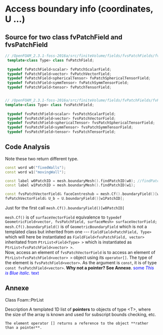 # Access boundary info (coordinates, U ...)

## Source for two class fvPatchField and fvsPatchField
```cpp
// /OpenFOAM_2.3.1-foss-2016a/src/finiteVolume/fields/fvsPatchFields/fvsPatchField/fvsPatchFieldsFwd.H
 template<class Type> class fvPatchField;
 
 typedef fvPatchField<scalar> fvPatchScalarField;
 typedef fvPatchField<vector> fvPatchVectorField;
 typedef fvPatchField<sphericalTensor> fvPatchSphericalTensorField;
 typedef fvPatchField<symmTensor> fvPatchSymmTensorField;
 typedef fvPatchField<tensor> fvPatchTensorField;


// /OpenFOAM_2.3.1-foss-2016a/src/finiteVolume/fields/fvPatchFields/fvPatchField/fvPatchFieldsFwd.H
template<class Type> class fvsPatchField;
 
 typedef fvsPatchField<scalar> fvsPatchScalarField;
 typedef fvsPatchField<vector> fvsPatchVectorField;
 typedef fvsPatchField<sphericalTensor> fvsPatchSphericalTensorField;
 typedef fvsPatchField<symmTensor> fvsPatchSymmTensorField;
 typedef fvsPatchField<tensor> fvsPatchTensorField;
```

## Code Analysis
Note these two return different type.
```cpp
const word w0("fixedWalls");
const word w1("movingWall");

const label w0PatchID = mesh.boundaryMesh().findPatchID(w0); //findPatchID return const label
const label w1PatchID = mesh.boundaryMesh().findPatchID(w1);

const fvsPatchVectorField& faceCentreshub = mesh.Cf().boundaryField()[w0PatchID];
fvPatchVectorField& U_b = U.boundaryField()[w1PatchID];
```

Just for the first call `mesh.Cf().boundaryField()[w0PatchID]`

`mesh.Cf()` is of `surfaceVectorField` equivalence to `typedef GeometricField<vector, fvsPatchField, surfaceMesh> surfaceVectorField;`   
`mesh.Cf().boundaryField()` is of `GeometricBoundaryField` which is not a templated class but inherited from one --- 
`FieldField<PatchField, Type>` which will here be instantiated as `FieldField<fvsPatchField, vector>` inheritated from `PtrList<Field<Type> >`
which is instantiated as `PtrList<fvsPatchField<vector> >`.   
Now, access an element of `fvsPatchVectorField` is to access an element of `PtrList<fvsPatchField<vector> >` object using its `operator[]`. The type
of the element is `fvsPatchField<vector>`. As the argument is `const`, it is of type `const fvsPatchField<vector>`. **Why not a pointer? See Annexe**. <span style="color:blue">some *This is Blue italic.* text</span>


## Annexe
Class
    Foam::PtrList

Description
    A templated 1D list of **pointers** to objects of type \<T\>, where the
    size of the array is known and used for subscript bounds checking, etc.

    The element operator [] returns a reference to the object **rather than a pointer**.
